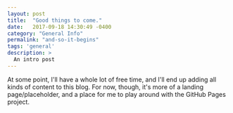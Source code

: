 ```yaml
---
layout: post
title:  "Good things to come."
date:   2017-09-18 14:30:49 -0400
category: "General Info"
permalink: "and-so-it-begins"
tags: 'general'
description: >
  An intro post
---
```

At some point, I'll have a whole lot of free time, and I'll end up adding all kinds of content to this blog. For now, though, it's more of a landing page/placeholder, and a place for me to play around with the GitHub Pages project.
